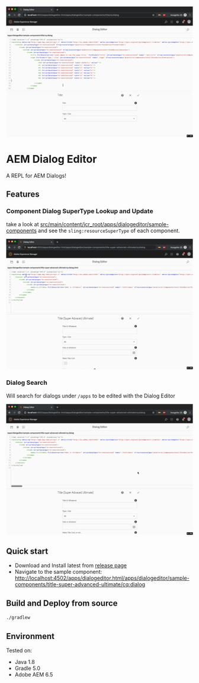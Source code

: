 ![Dialog Editor](docs/dialog-editor-main.gif)

# AEM Dialog Editor

A REPL for AEM Dialogs!

## Features

### Component Dialog SuperType Lookup and Update

take a look at [src/main/content/jcr_root/apps/dialogeditor/sample-components](src/main/content/jcr_root/apps/dialogeditor/sample-components) and see the `sling:resourceSuperType` of each component.

![Dialog Editor](docs/dialog-editor-super-type.gif)


### Dialog Search

Will search for dialogs under `/apps` to be edited with the Dialog Editor

![Dialog Editor](docs/dialog-editor-search.gif)

## Quick start

- Download and Install latest from [release page](https://github.com/ahmed-musallam/AEM-Dialog-Editor/releases)
- Navigate to the sample component: [http://localhost:4502/apps/dialogeditor.html/apps/dialogeditor/sample-components/title-super-advanced-ultimate/cq:dialog](http://localhost:4502/apps/dialogeditor.html/apps/dialogeditor/sample-components/title-super-advanced-ultimate/cq:dialog)

## Build and Deploy from source

```sh
./gradlew
```

## Environment

Tested on:

* Java 1.8
* Gradle 5.0
* Adobe AEM 6.5

